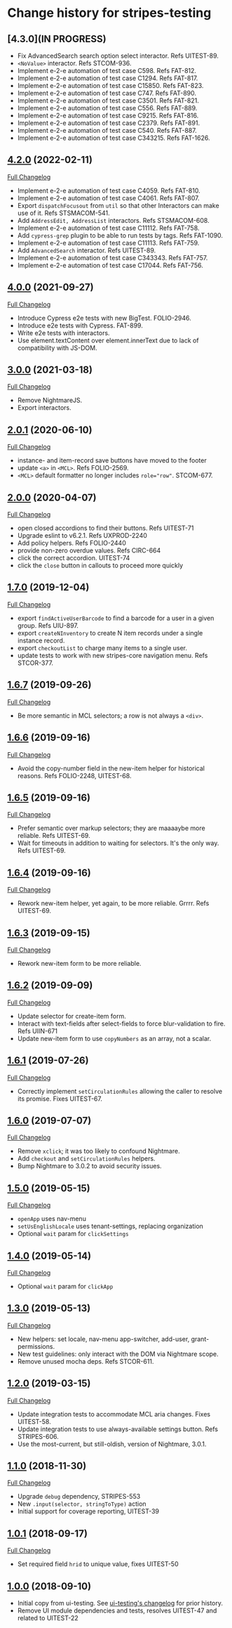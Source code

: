 # Change history for stripes-testing

## [4.3.0](IN PROGRESS)

* Fix AdvancedSearch search option select interactor. Refs UITEST-89.
* `<NoValue>` interactor. Refs STCOM-936.
* Implement e-2-e automation of test case C598. Refs FAT-812.
* Implement e-2-e automation of test case C1294. Refs FAT-817.
* Implement e-2-e automation of test case C15850. Refs FAT-823.
* Implement e-2-e automation of test case C747. Refs FAT-890.
* Implement e-2-e automation of test case C3501. Refs FAT-821.
* Implement e-2-e automation of test case C556. Refs FAT-889.
* Implement e-2-e automation of test case C9215. Refs FAT-816.
* Implement e-2-e automation of test case C2379. Refs FAT-891.
* Implement e-2-e automation of test case C540. Refs FAT-887.
* Implement e-2-e automation of test case C343215. Refs FAT-1626.

## [4.2.0](https://github.com/folio-org/stripes-testing/tree/v4.2.0) (2022-02-11)
[Full Changelog](https://github.com/folio-org/stripes-testing/compare/v4.0.0...v4.2.0)

* Implement e-2-e automation of test case C4059. Refs FAT-810.
* Implement e-2-e automation of test case C4061. Refs FAT-807.
* Export `dispatchFocusout` from `util` so that other Interactors can make use of it. Refs STSMACOM-541.
* Add `AddressEdit, AddressList` interactors. Refs STSMACOM-608.
* Implement e-2-e automation of test case C11112. Refs FAT-758.
* Add `cypress-grep` plugin to be able to run tests by tags. Refs FAT-1090.
* Implement e-2-e automation of test case C11113. Refs FAT-759.
* Add `AdvancedSearch` interactor. Refs UITEST-89.
* Implement e-2-e automation of test case C343343. Refs FAT-757.
* Implement e-2-e automation of test case C17044. Refs FAT-756.

## [4.0.0](https://github.com/folio-org/stripes-testing/tree/v4.0.0) (2021-09-27)
[Full Changelog](https://github.com/folio-org/stripes-testing/compare/v3.0.0...v4.0.0)

* Introduce Cypress e2e tests with new BigTest. FOLIO-2946.
* Introduce e2e tests with Cypress. FAT-899.
* Write e2e tests with interactors.
* Use element.textContent over element.innerText due to lack of compatibility with JS-DOM.

## [3.0.0](https://github.com/folio-org/stripes-testing/tree/v3.0.0) (2021-03-18)
[Full Changelog](https://github.com/folio-org/stripes-testing/compare/v2.0.1...v3.0.0)

* Remove NightmareJS.
* Export interactors.

## [2.0.1](https://github.com/folio-org/stripes-testing/tree/v2.0.1) (2020-06-10)
[Full Changelog](https://github.com/folio-org/stripes-testing/compare/v2.0.0...v2.0.1)

* instance- and item-record save buttons have moved to the footer
* update `<a>` in `<MCL>`. Refs FOLIO-2569.
* `<MCL>` default formatter no longer includes `role="row"`. STCOM-677.

## [2.0.0](https://github.com/folio-org/stripes-testing/tree/v2.0.0) (2020-04-07)
[Full Changelog](https://github.com/folio-org/stripes-testing/compare/v1.7.0...v2.0.0)

* open closed accordions to find their buttons. Refs UITEST-71
* Upgrade eslint to v6.2.1. Refs UXPROD-2240
* Add policy helpers. Refs FOLIO-2440
* provide non-zero overdue values. Refs CIRC-664
* click the correct accordion. UITEST-74
* click the `close` button in callouts to proceed more quickly

## [1.7.0](https://github.com/folio-org/stripes-testing/tree/v1.7.0) (2019-12-04)
[Full Changelog](https://github.com/folio-org/stripes-testing/compare/v1.6.7...v1.7.0)

* export `findActiveUserBarcode` to find a barcode for a user in a given group. Refs UIU-897.
* export `createNInventory` to create N item records under a single instance record.
* export `checkoutList` to charge many items to a single user.
* update tests to work with new stripes-core navigation menu. Refs STCOR-377.

## [1.6.7](https://github.com/folio-org/stripes-testing/tree/v1.6.7) (2019-09-26)
[Full Changelog](https://github.com/folio-org/stripes-testing/compare/v1.6.6...v1.6.7)

* Be more semantic in MCL selectors; a row is not always a `<div>`.

## [1.6.6](https://github.com/folio-org/stripes-testing/tree/v1.6.6) (2019-09-16)
[Full Changelog](https://github.com/folio-org/stripes-testing/compare/v1.6.5...v1.6.6)

* Avoid the copy-number field in the new-item helper for historical reasons. Refs FOLIO-2248, UITEST-68.

## [1.6.5](https://github.com/folio-org/stripes-testing/tree/v1.6.5) (2019-09-16)
[Full Changelog](https://github.com/folio-org/stripes-testing/compare/v1.6.4...v1.6.5)

* Prefer semantic over markup selectors; they are maaaaybe more reliable. Refs UITEST-69.
* Wait for timeouts in addition to waiting for selectors. It's the only way. Refs UITEST-69.

## [1.6.4](https://github.com/folio-org/stripes-testing/tree/v1.6.4) (2019-09-16)
[Full Changelog](https://github.com/folio-org/stripes-testing/compare/v1.6.3...v1.6.4)

* Rework new-item helper, yet again, to be more reliable. Grrrr. Refs UITEST-69.

## [1.6.3](https://github.com/folio-org/stripes-testing/tree/v1.6.3) (2019-09-15)
[Full Changelog](https://github.com/folio-org/stripes-testing/compare/v1.6.2...v1.6.3)

* Rework new-item form to be more reliable.

## [1.6.2](https://github.com/folio-org/stripes-testing/tree/v1.6.2) (2019-09-09)
[Full Changelog](https://github.com/folio-org/stripes-testing/compare/v1.6.1...v1.6.2)

* Update selector for create-item form.
* Interact with text-fields after select-fields to force blur-validation to fire. Refs UIIN-671
* Update new-item form to use `copyNumbers` as an array, not a scalar.

## [1.6.1](https://github.com/folio-org/stripes-testing/tree/v1.6.1) (2019-07-26)
[Full Changelog](https://github.com/folio-org/stripes-testing/compare/v1.6.0...v1.6.1)

* Correctly implement `setCirculationRules` allowing the caller to resolve its promise.  Fixes UITEST-67.

## [1.6.0](https://github.com/folio-org/stripes-testing/tree/v1.6.0) (2019-07-07)
[Full Changelog](https://github.com/folio-org/stripes-testing/compare/v1.5.0...v1.6.0)

* Remove `xclick`; it was too likely to confound Nightmare.
* Add `checkout` and `setCirculationRules` helpers.
* Bump Nightmare to 3.0.2 to avoid security issues.

## [1.5.0](https://github.com/folio-org/stripes-testing/tree/v1.5.0) (2019-05-15)
[Full Changelog](https://github.com/folio-org/stripes-testing/compare/v1.4.0...v1.5.0)

* `openApp` uses nav-menu
* `setUsEnglishLocale` uses tenant-settings, replacing organization
* Optional `wait` param for `clickSettings`

## [1.4.0](https://github.com/folio-org/stripes-testing/tree/v1.4.0) (2019-05-14)
[Full Changelog](https://github.com/folio-org/stripes-testing/compare/v1.3.0...v1.4.0)

* Optional `wait` param for `clickApp`

## [1.3.0](https://github.com/folio-org/stripes-testing/tree/v1.3.0) (2019-05-13)
[Full Changelog](https://github.com/folio-org/stripes-testing/compare/v1.2.0...v1.3.0)

* New helpers: set locale, nav-menu app-switcher, add-user, grant-permissions.
* New test guidelines: only interact with the DOM via Nightmare scope.
* Remove unused mocha deps. Refs STCOR-611.

## [1.2.0](https://github.com/folio-org/stripes-testing/tree/v1.2.0) (2019-03-15)
[Full Changelog](https://github.com/folio-org/stripes-testing/compare/v1.1.0...v1.2.0)

* Update integration tests to accommodate MCL aria changes. Fixes UITEST-58.
* Update integration tests to use always-available settings button. Refs STRIPES-606.
* Use the most-current, but still-oldish, version of Nightmare, 3.0.1.

## [1.1.0](https://github.com/folio-org/stripes-testing/tree/v1.1.0) (2018-11-30)
[Full Changelog](https://github.com/folio-org/stripes-testing/compare/v1.0.1...v1.1.0)

* Upgrade `debug` dependency, STRIPES-553
* New `.input(selector, stringToType)` action
* Initial support for coverage reporting, UITEST-39

## [1.0.1](https://github.com/folio-org/stripes-testing/tree/v1.0.1) (2018-09-17)
[Full Changelog](https://github.com/folio-org/stripes-testing/compare/v1.0.0...v1.0.1)

* Set required field `hrid` to unique value, fixes UITEST-50

## [1.0.0](https://github.com/folio-org/stripes-testing/tree/v1.0.0) (2018-09-10)

* Initial copy from ui-testing.  See [ui-testing's changelog](https://github.com/folio-org/ui-testing/blob/2a604a6698f6e0d32e68ed8e566c7bfbefa75e92/CHANGELOG.md) for prior history.
* Remove UI module dependencies and tests, resolves UITEST-47 and related to UITEST-22
